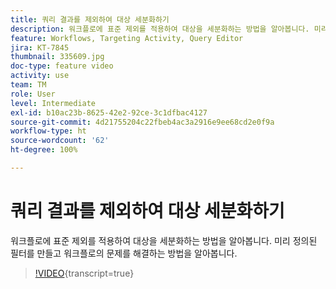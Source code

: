 ```yaml
---
title: 쿼리 결과를 제외하여 대상 세분화하기
description: 워크플로에 표준 제외를 적용하여 대상을 세분화하는 방법을 알아봅니다. 미리 정의된 필터를 만들고 워크플로의 문제를 해결하는 방법을 알아봅니다.
feature: Workflows, Targeting Activity, Query Editor
jira: KT-7845
thumbnail: 335609.jpg
doc-type: feature video
activity: use
team: TM
role: User
level: Intermediate
exl-id: b10ac23b-8625-42e2-92ce-3c1dfbac4127
source-git-commit: 4d21755204c22fbeb4ac3a2916e9ee68cd2e0f9a
workflow-type: ht
source-wordcount: '62'
ht-degree: 100%

---
```


# 쿼리 결과를 제외하여 대상 세분화하기

워크플로에 표준 제외를 적용하여 대상을 세분화하는 방법을 알아봅니다. 미리 정의된 필터를 만들고 워크플로의 문제를 해결하는 방법을 알아봅니다.

>[!VIDEO](https://video.tv.adobe.com/v/335609?quality=12&learn=on){transcript=true}
